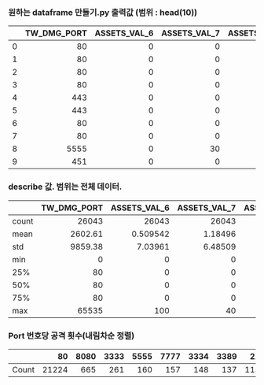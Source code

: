 ### 원하는 dataframe 만들기.py 출력값 (범위 : head(10))


|    |   TW_DMG_PORT |   ASSETS_VAL_6 |   ASSETS_VAL_7 |   ASSETS_VAL_8 |   ASSETS_VAL_9 |   ASSETS_VAL_10 |
|---:|--------------:|---------------:|---------------:|---------------:|---------------:|----------------:|
|  0 |            80 |              0 |              0 |              0 |              0 |              10 |
|  1 |            80 |              0 |              0 |              0 |              0 |               0 |
|  2 |            80 |              0 |              0 |              0 |              0 |              10 |
|  3 |            80 |              0 |              0 |              0 |              0 |              10 |
|  4 |           443 |              0 |              0 |              0 |              0 |               0 |
|  5 |           443 |              0 |              0 |              0 |              0 |               0 |
|  6 |            80 |              0 |              0 |              0 |              0 |               0 |
|  7 |            80 |              0 |              0 |              0 |              0 |               0 |
|  8 |          5555 |              0 |             30 |              0 |              0 |               0 |
|  9 |           451 |              0 |              0 |              0 |              0 |               0 |


### describe 값. 범위는 전체 데이터.


|       |   TW_DMG_PORT |   ASSETS_VAL_6 |   ASSETS_VAL_7 |   ASSETS_VAL_8 |   ASSETS_VAL_9 |   ASSETS_VAL_10 |
|:------|--------------:|---------------:|---------------:|---------------:|---------------:|----------------:|
| count |      26043    |   26043        |    26043       |   26043        |    26043       |     26043       |
| mean  |       2602.61 |       0.509542 |        1.18496 |       0.986445 |        8.69063 |         1.61848 |
| std   |       9859.38 |       7.03961  |        6.48509 |       7.46329  |       20.6123  |         5.05815 |
| min   |          0    |       0        |        0       |       0        |        0       |         0       |
| 25%   |         80    |       0        |        0       |       0        |        0       |         0       |
| 50%   |         80    |       0        |        0       |       0        |        0       |         0       |
| 75%   |         80    |       0        |        0       |       0        |        0       |         0       |
| max   |      65535    |     100        |       40       |      60        |       60       |        20       |

### Port 번호당 공격 횟수(내림차순 정렬)
|       |    80 |   8080 |   3333 |   5555 |   7777 |   3334 |   3389 |   21 |   443 |   455 |   457 |   1166 |   456 |   452 |   450 |   453 |   454 |   451 |   8081 |   8089 |   459 |   458 |   1098 |   20580 |   1188 |   45700 |   65535 |   37781 |   8888 |   50001 |   5120 |   45560 |   22 |   9999 |   7002 |   52869 |   10001 |   14444 |   53 |   5000 |   7001 |   8090 |   9998 |   40001 |   8082 |   6566 |   8000 |   8084 |   1604 |   669 |   8152 |   445 |   3372 |   88 |   3390 |   0 |   1605 |   1603 |   5121 |   8085 |   4005 |   9090 |   5657 |   8215 |   9900 |   8088 |   8162 |   83 |   9080 |   5122 |   50000 |   1230 |   2222 |   5552 |   13531 |   33890 |   8181 |   7070 |   9200 |   3380 |   4000 |   9833 |   8008 |   3301 |   8170 |   1111 |   2014 |   8237 |   3388 |   37215 |   3338 |   1024 |   54 |   1025 |   13389 |   49150 |   59214 |   1080 |   59574 |   8001 |   55555 |   3265 |   4001 |   59886 |   6789 |   5559 |   7700 |   1801 |   50493 |   1000 |   49600 |   52668 |   52940 |   50842 |   10000 |   55238 |   59098 |   8083 |   9000 |   8803 |   5192 |   6823 |   1500 |   51113 |   4400 |   3387 |   4010 |   9001 |   1931 |   60000 |   2000 |   5366 |   3399 |   3331 |   25001 |   30010 |   55474 |   5641 |   7793 |   26903 |   4357 |   40284 |   62513 |   1715 |   14582 |   51235 |   51195 |   1965 |   5226 |   62451 |   7778 |   36283 |   41499 |   65494 |   61858 |   63964 |   3400 |   54890 |   8145 |   54737 |   60496 |   56667 |   51758 |   44822 |   50649 |   53419 |   63778 |   34578 |   53838 |   36774 |   13548 |   63922 |   3077 |   52087 |   49250 |   63462 |   33178 |   60516 |   53055 |   52167 |   56796 |   51469 |   59642 |   1431 |   2452 |   3316 |   54071 |   60318 |   57605 |   51110 |   51018 |   62330 |   49460 |   59757 |   49219 |   6532 |   3617 |   57158 |   58374 |   3598 |   9774 |   12721 |   38607 |   51318 |   39923 |   3869 |   56214 |   62470 |   11835 |   65287 |   63879 |   52275 |   51595 |   61055 |   60473 |   36515 |   50107 |   10654 |   5745 |   50552 |   14452 |   55104 |   35340 |   50555 |   52072 |   53228 |   43349 |   56594 |   3526 |   51348 |   1234 |   55159 |   60645 |   58717 |   52230 |   35874 |   46360 |   65139 |   58932 |   57679 |   49994 |   54692 |   61900 |   53972 |   6970 |   47773 |   1915 |   3124 |   4300 |   63411 |   61712 |   49894 |   59034 |   58746 |   50294 |   60522 |   26596 |   56584 |   64993 |   58676 |   57912 |   20899 |   10002 |   39468 |   55155 |   54880 |   10906 |   25155 |   56490 |   1791 |   5398 |   64632 |   11339 |   5455 |   3401 |   3397 |   22222 |   7979 |   33899 |   33892 |   3354 |   49837 |   62884 |   60464 |   64542 |   38169 |   16684 |   48891 |   64670 |   30976 |   60673 |   63165 |   45202 |   63181 |   50378 |   45157 |   37969 |   58267 |   62353 |   37964 |   48649 |   56255 |   58270 |   57097 |   1189 |   49030 |   62635 |   3550 |   51270 |   30253 |   53906 |   51399 |   63221 |   55141 |   9355 |   37881 |   62453 |   1862 |   56511 |   51476 |   48043 |   57136 |   6818 |   50220 |   59671 |   2483 |   64380 |   51492 |   33688 |   59187 |   2536 |   64134 |   59198 |   53661 |   4162 |   4223 |   4234 |   4210 |   4235 |   55557 |   1899 |   64354 |   55060 |   58372 |   1030 |   3382 |   49452 |   8086 |   8092 |   8095 |   8093 |   3 |   54462 |   38534 |   34706 |   53254 |   21170 |   11449 |   56637 |   6561 |   55718 |   59380 |   3392 |   3377 |   52787 |   9003 |   52189 |   50597 |   13242 |   3720 |   1002 |   7000 |   51152 |   25435 |   53398 |   50695 |   2286 |   63620 |   55832 |   49741 |   65529 |   52572 |   1740 |   23 |   46268 |   8 |   40398 |   52618 |   58648 |   51961 |   38414 |   50666 |   12120 |   6667 |   5432 |   26157 |   57472 |   38721 |   2225 |   54863 |   59864 |   49880 |   34918 |   1026 |   3180 |   64938 |   62877 |   38909 |   12583 |   4739 |   42908 |   42698 |   3308 |   53962 |   48093 |   46420 |   26624 |   11611 |   43076 |   49430 |   56408 |   51091 |   13510 |   33998 |   49593 |   56790 |   5391 |   58617 |   36200 |   64562 |   6779 |   55890 |   8114 |   62060 |   5228 |   10968 |   61568 |   46398 |   62197 |   6683 |   59588 |   9149 |   53131 |   3383 |   13219 |   32277 |   25445 |   50252 |   52200 |   64627 |   50078 |   52527 |   10456 |   63014 |   34035 |   63895 |   56017 |   50617 |   5500 |   11102 |   55655 |   19738 |   56784 |   7643 |   62196 |   64689 |   2840 |   8824 |   23501 |   56263 |   41824 |   45311 |   48550 |   444 |   49521 |   37908 |   8858 |   42456 |   2492 |   2395 |   38896 |   27965 |   5997 |   59185 |   8064 |   58435 |   3030 |   58364 |   58223 |   63987 |   59486 |   50162 |   51551 |   1952 |   49984 |   55879 |   54647 |   53822 |   53766 |   35753 |   10164 |   7373 |   21911 |   61962 |   52594 |   81 |   1238 |   55536 |   33143 |   65000 |   8002 |   59084 |   51436 |   59848 |   33369 |   22860 |   7252 |   55985 |   17642 |   10424 |   52122 |   53077 |   59540 |   55551 |   49705 |   59302 |   2782 |   7773 |   54664 |   4100 |   53752 |   49167 |   1720 |   13019 |   10678 |   49929 |   8901 |   666 |   10008 |   33700 |   56005 |   53445 |   53406 |   60700 |   51912 |   43472 |   57814 |   7771 |   58158 |   53634 |   36480 |   15881 |   30829 |   55892 |   87 |   54160 |   7375 |   3775 |   19891 |   2695 |   19 |   26481 |   63446 |   65036 |   58636 |   33389 |   50522 |   53739 |   4810 |   13516 |   60748 |   64226 |   46038 |   60400 |   16021 |   58330 |   52916 |   64981 |   57883 |   53763 |   62385 |   35420 |   45342 |   34193 |   61573 |   41694 |   49594 |   59688 |   60800 |   13122 |   50399 |   33160 |   38877 |   22976 |   33772 |   9313 |   4500 |   50589 |   50968 |   60499 |   53222 |   57178 |   8889 |   60974 |   61198 |   14396 |   59133 |   54772 |   10128 |   4954 |   11423 |   11894 |   51023 |   49272 |   4639 |   15000 |   4725 |   14477 |   5933 |   55004 |   58630 |   33333 |   62324 |   51117 |   54978 |   8226 |   55960 |   57131 |   56123 |   58955 |   53496 |   6327 |   52944 |   64001 |   59572 |   50253 |   2436 |   38132 |   40388 |   59372 |   50209 |   61676 |   2318 |   58273 |   53176 |   39824 |   52611 |   60394 |   35402 |   59832 |   5142 |   64650 |   56309 |   57105 |   2841 |   7686 |   52145 |   4840 |   49799 |   37496 |   58077 |   58207 |   2929 |   55086 |   2507 |   54996 |   63913 |   59316 |   49111 |   52954 |   53535 |   51593 |   3310 |   51246 |   64352 |   5637 |   2835 |   51710 |   10365 |   58700 |   49347 |   53509 |   2130 |   14084 |   52943 |   56346 |   51888 |   52062 |   57283 |   55442 |   50212 |   14352 |   59473 |   5319 |   65286 |   10567 |   52629 |   2713 |   59205 |   64917 |   54563 |   11069 |   40386 |   49543 |   53785 |   53589 |   61942 |   52825 |   55798 |   54883 |   2825 |   60538 |   63622 |   10307 |   5339 |   49629 |   46377 |   58433 |   64307 |   8115 |   49376 |   54265 |   54138 |   50879 |   1729 |   50634 |   3206 |   50508 |   13373 |   59788 |   53859 |   50572 |   62618 |   54755 |   62689 |   42802 |   61757 |   13103 |   37527 |   65249 |   39292 |   50380 |   3709 |   2175 |   5165 |   8899 |   51578 |   4767 |   60151 |   45924 |   55184 |   18005 |   38033 |   55399 |   44102 |   64818 |   51600 |   35282 |   53261 |   64125 |   50887 |   6733 |   5724 |   52664 |   55233 |   52929 |   61546 |   51678 |   62389 |   10698 |   55385 |   58456 |   10669 |   59215 |   51846 |   51882 |   51714 |   8050 |   3366 |   4324 |   62428 |   6152 |   54884 |   49417 |   42424 |   57872 |   9377 |   61913 |   2250 |   52516 |   63117 |   52756 |   3162 |   2105 |   41399 |   49581 |   60131 |   50924 |   3915 |   3633 |   1454 |   56139 |   49327 |   1110 |   57270 |   53268 |   59236 |   60070 |   46346 |   50571 |   50016 |   50545 |   51326 |   56230 |   56681 |   51052 |   50622 |   4747 |   6666 |   53957 |   548 |   54271 |   59321 |   58649 |   53407 |   49858 |   56714 |   3000 |   12237 |   54030 |   8718 |   47818 |   62964 |   60233 |   50366 |   54776 |   51615 |   45326 |   64699 |   37515 |   64644 |   55300 |   51000 |   13640 |   51075 |   53270 |   50005 |   2597 |   50407 |   39868 |   51118 |   63454 |   64838 |   44442 |   60122 |   30739 |   56156 |   59070 |   60646 |   62216 |   51485 |   62633 |   58712 |   44611 |   4817 |   19903 |   50157 |   53378 |   26793 |   49879 |   46487 |   49153 |   53354 |   51778 |   58110 |   56133 |   51407 |   51664 |   43108 |   57179 |   56930 |   57047 |   55432 |   64641 |   8443 |   8020 |   53738 |   56608 |   59839 |   7715 |   36523 |   57378 |   55112 |   53689 |   38525 |   1343 |   49029 |   54730 |   64836 |   44508 |   22207 |   56204 |   22821 |   8400 |   14144 |   63355 |   64882 |   61442 |   49197 |   54227 |   58702 |   9098 |   62329 |   53185 |   35826 |   34458 |   65526 |   54476 |   21044 |   33850 |   52247 |   25596 |   56071 |   101 |   56153 |   1553 |   43170 |   60291 |   43215 |   3156 |   3394 |   60446 |   63463 |   10101 |   603 |   55671 |   49742 |   4531 |   61121 |   58238 |   1825 |   59138 |   36902 |   61020 |   56560 |   51955 |   52153 |   64335 |   52285 |   52111 |   51339 |   53243 |   49513 |   65129 |   51420 |   50785 |   50225 |   7759 |   62363 |   39752 |   49987 |   54498 |   64207 |   50774 |   52144 |   58650 |   65470 |   48486 |   12774 |   59836 |   2877 |   2146 |   50937 |   52511 |   63903 |   50323 |   52261 |   60440 |   43788 |   59128 |   89 |   7626 |   34229 |   50957 |   37302 |   53250 |   51968 |   49938 |   3340 |   1121 |   10012 |   33001 |   54572 |   49464 |   43968 |   49839 |   54451 |   47878 |   59825 |   55840 |   61474 |   61291 |   40503 |   63929 |   50832 |   9224 |   42805 |   1004 |   7 |   53768 |   12305 |   1733 |   51308 |   46180 |   39017 |   51922 |   33504 |   1278 |   35670 |   64545 |   56823 |   19853 |   56114 |   55894 |   33930 |   47684 |   49597 |   51658 |   60221 |   10064 |   36546 |   62427 |   59237 |   61768 |   51271 |   39709 |   37893 |   50034 |   23333 |   3646 |   22439 |   62058 |   60402 |   51966 |   51081 |   34893 |   9902 |   58728 |   64684 |   3298 |   9823 |   1856 |   10412 |   10941 |   38891 |   53446 |   58421 |   9901 |   54637 |   18636 |   12871 |   4370 |   6196 |   49739 |   47771 |   58518 |   59411 |   17825 |   51646 |   62132 |   11363 |
|:------|------:|-------:|-------:|-------:|-------:|-------:|-------:|-----:|------:|------:|------:|-------:|------:|------:|------:|------:|------:|------:|-------:|-------:|------:|------:|-------:|--------:|-------:|--------:|--------:|--------:|-------:|--------:|-------:|--------:|-----:|-------:|-------:|--------:|--------:|--------:|-----:|-------:|-------:|-------:|-------:|--------:|-------:|-------:|-------:|-------:|-------:|------:|-------:|------:|-------:|-----:|-------:|----:|-------:|-------:|-------:|-------:|-------:|-------:|-------:|-------:|-------:|-------:|-------:|-----:|-------:|-------:|--------:|-------:|-------:|-------:|--------:|--------:|-------:|-------:|-------:|-------:|-------:|-------:|-------:|-------:|-------:|-------:|-------:|-------:|-------:|--------:|-------:|-------:|-----:|-------:|--------:|--------:|--------:|-------:|--------:|-------:|--------:|-------:|-------:|--------:|-------:|-------:|-------:|-------:|--------:|-------:|--------:|--------:|--------:|--------:|--------:|--------:|--------:|-------:|-------:|-------:|-------:|-------:|-------:|--------:|-------:|-------:|-------:|-------:|-------:|--------:|-------:|-------:|-------:|-------:|--------:|--------:|--------:|-------:|-------:|--------:|-------:|--------:|--------:|-------:|--------:|--------:|--------:|-------:|-------:|--------:|-------:|--------:|--------:|--------:|--------:|--------:|-------:|--------:|-------:|--------:|--------:|--------:|--------:|--------:|--------:|--------:|--------:|--------:|--------:|--------:|--------:|--------:|-------:|--------:|--------:|--------:|--------:|--------:|--------:|--------:|--------:|--------:|--------:|-------:|-------:|-------:|--------:|--------:|--------:|--------:|--------:|--------:|--------:|--------:|--------:|-------:|-------:|--------:|--------:|-------:|-------:|--------:|--------:|--------:|--------:|-------:|--------:|--------:|--------:|--------:|--------:|--------:|--------:|--------:|--------:|--------:|--------:|--------:|-------:|--------:|--------:|--------:|--------:|--------:|--------:|--------:|--------:|--------:|-------:|--------:|-------:|--------:|--------:|--------:|--------:|--------:|--------:|--------:|--------:|--------:|--------:|--------:|--------:|--------:|-------:|--------:|-------:|-------:|-------:|--------:|--------:|--------:|--------:|--------:|--------:|--------:|--------:|--------:|--------:|--------:|--------:|--------:|--------:|--------:|--------:|--------:|--------:|--------:|--------:|-------:|-------:|--------:|--------:|-------:|-------:|-------:|--------:|-------:|--------:|--------:|-------:|--------:|--------:|--------:|--------:|--------:|--------:|--------:|--------:|--------:|--------:|--------:|--------:|--------:|--------:|--------:|--------:|--------:|--------:|--------:|--------:|--------:|--------:|--------:|-------:|--------:|--------:|-------:|--------:|--------:|--------:|--------:|--------:|--------:|-------:|--------:|--------:|-------:|--------:|--------:|--------:|--------:|-------:|--------:|--------:|-------:|--------:|--------:|--------:|--------:|-------:|--------:|--------:|--------:|-------:|-------:|-------:|-------:|-------:|--------:|-------:|--------:|--------:|--------:|-------:|-------:|--------:|-------:|-------:|-------:|-------:|----:|--------:|--------:|--------:|--------:|--------:|--------:|--------:|-------:|--------:|--------:|-------:|-------:|--------:|-------:|--------:|--------:|--------:|-------:|-------:|-------:|--------:|--------:|--------:|--------:|-------:|--------:|--------:|--------:|--------:|--------:|-------:|-----:|--------:|----:|--------:|--------:|--------:|--------:|--------:|--------:|--------:|-------:|-------:|--------:|--------:|--------:|-------:|--------:|--------:|--------:|--------:|-------:|-------:|--------:|--------:|--------:|--------:|-------:|--------:|--------:|-------:|--------:|--------:|--------:|--------:|--------:|--------:|--------:|--------:|--------:|--------:|--------:|--------:|--------:|-------:|--------:|--------:|--------:|-------:|--------:|-------:|--------:|-------:|--------:|--------:|--------:|--------:|-------:|--------:|-------:|--------:|-------:|--------:|--------:|--------:|--------:|--------:|--------:|--------:|--------:|--------:|--------:|--------:|--------:|--------:|--------:|-------:|--------:|--------:|--------:|--------:|-------:|--------:|--------:|-------:|-------:|--------:|--------:|--------:|--------:|--------:|------:|--------:|--------:|-------:|--------:|-------:|-------:|--------:|--------:|-------:|--------:|-------:|--------:|-------:|--------:|--------:|--------:|--------:|--------:|--------:|-------:|--------:|--------:|--------:|--------:|--------:|--------:|--------:|-------:|--------:|--------:|--------:|-----:|-------:|--------:|--------:|--------:|-------:|--------:|--------:|--------:|--------:|--------:|-------:|--------:|--------:|--------:|--------:|--------:|--------:|--------:|--------:|--------:|-------:|-------:|--------:|-------:|--------:|--------:|-------:|--------:|--------:|--------:|-------:|------:|--------:|--------:|--------:|--------:|--------:|--------:|--------:|--------:|--------:|-------:|--------:|--------:|--------:|--------:|--------:|--------:|-----:|--------:|-------:|-------:|--------:|-------:|-----:|--------:|--------:|--------:|--------:|--------:|--------:|--------:|-------:|--------:|--------:|--------:|--------:|--------:|--------:|--------:|--------:|--------:|--------:|--------:|--------:|--------:|--------:|--------:|--------:|--------:|--------:|--------:|--------:|--------:|--------:|--------:|--------:|--------:|--------:|-------:|-------:|--------:|--------:|--------:|--------:|--------:|-------:|--------:|--------:|--------:|--------:|--------:|--------:|-------:|--------:|--------:|--------:|--------:|-------:|--------:|-------:|--------:|-------:|--------:|--------:|--------:|--------:|--------:|--------:|-------:|--------:|--------:|--------:|--------:|--------:|-------:|--------:|--------:|--------:|--------:|-------:|--------:|--------:|--------:|--------:|--------:|-------:|--------:|--------:|--------:|--------:|--------:|--------:|--------:|-------:|--------:|--------:|--------:|-------:|-------:|--------:|-------:|--------:|--------:|--------:|--------:|-------:|--------:|-------:|--------:|--------:|--------:|--------:|--------:|--------:|--------:|-------:|--------:|--------:|-------:|-------:|--------:|--------:|--------:|--------:|--------:|-------:|--------:|--------:|--------:|--------:|--------:|--------:|--------:|--------:|--------:|--------:|-------:|--------:|--------:|--------:|-------:|--------:|--------:|--------:|--------:|--------:|--------:|--------:|--------:|--------:|--------:|--------:|--------:|-------:|--------:|--------:|--------:|-------:|--------:|--------:|--------:|--------:|-------:|--------:|--------:|--------:|--------:|-------:|--------:|-------:|--------:|--------:|--------:|--------:|--------:|--------:|--------:|--------:|--------:|--------:|--------:|--------:|--------:|--------:|--------:|-------:|-------:|-------:|-------:|--------:|-------:|--------:|--------:|--------:|--------:|--------:|--------:|--------:|--------:|--------:|--------:|--------:|--------:|--------:|-------:|-------:|--------:|--------:|--------:|--------:|--------:|--------:|--------:|--------:|--------:|--------:|--------:|--------:|--------:|--------:|-------:|-------:|-------:|--------:|-------:|--------:|--------:|--------:|--------:|-------:|--------:|-------:|--------:|--------:|--------:|-------:|-------:|--------:|--------:|--------:|--------:|-------:|-------:|-------:|--------:|--------:|-------:|--------:|--------:|--------:|--------:|--------:|--------:|--------:|--------:|--------:|--------:|--------:|--------:|--------:|-------:|-------:|--------:|------:|--------:|--------:|--------:|--------:|--------:|--------:|-------:|--------:|--------:|-------:|--------:|--------:|--------:|--------:|--------:|--------:|--------:|--------:|--------:|--------:|--------:|--------:|--------:|--------:|--------:|--------:|-------:|--------:|--------:|--------:|--------:|--------:|--------:|--------:|--------:|--------:|--------:|--------:|--------:|--------:|--------:|--------:|--------:|-------:|--------:|--------:|--------:|--------:|--------:|--------:|--------:|--------:|--------:|--------:|--------:|--------:|--------:|--------:|--------:|--------:|--------:|--------:|--------:|-------:|-------:|--------:|--------:|--------:|-------:|--------:|--------:|--------:|--------:|--------:|-------:|--------:|--------:|--------:|--------:|--------:|--------:|--------:|-------:|--------:|--------:|--------:|--------:|--------:|--------:|--------:|-------:|--------:|--------:|--------:|--------:|--------:|--------:|--------:|--------:|--------:|--------:|--------:|------:|--------:|-------:|--------:|--------:|--------:|-------:|-------:|--------:|--------:|--------:|------:|--------:|--------:|-------:|--------:|--------:|-------:|--------:|--------:|--------:|--------:|--------:|--------:|--------:|--------:|--------:|--------:|--------:|--------:|--------:|--------:|--------:|--------:|-------:|--------:|--------:|--------:|--------:|--------:|--------:|--------:|--------:|--------:|--------:|--------:|--------:|-------:|-------:|--------:|--------:|--------:|--------:|--------:|--------:|--------:|--------:|-----:|-------:|--------:|--------:|--------:|--------:|--------:|--------:|-------:|-------:|--------:|--------:|--------:|--------:|--------:|--------:|--------:|--------:|--------:|--------:|--------:|--------:|--------:|--------:|--------:|-------:|--------:|-------:|----:|--------:|--------:|-------:|--------:|--------:|--------:|--------:|--------:|-------:|--------:|--------:|--------:|--------:|--------:|--------:|--------:|--------:|--------:|--------:|--------:|--------:|--------:|--------:|--------:|--------:|--------:|--------:|--------:|--------:|--------:|-------:|--------:|--------:|--------:|--------:|--------:|--------:|-------:|--------:|--------:|-------:|-------:|-------:|--------:|--------:|--------:|--------:|--------:|-------:|--------:|--------:|--------:|-------:|-------:|--------:|--------:|--------:|--------:|--------:|--------:|--------:|--------:|
| Count | 21224 |    665 |    261 |    160 |    157 |    148 |    137 |  115 |   105 |    92 |    90 |     89 |    88 |    85 |    84 |    83 |    82 |    80 |     79 |     77 |    77 |    73 |     73 |      60 |     51 |      47 |      44 |      37 |     35 |      34 |     25 |      24 |   23 |     23 |     21 |      21 |      21 |      19 |   19 |     17 |     17 |     15 |     15 |      15 |     12 |     12 |     11 |     11 |     10 |    10 |     10 |     9 |      9 |    9 |      9 |   9 |      9 |      9 |      8 |      8 |      8 |      7 |      7 |      7 |      6 |      6 |      6 |    6 |      6 |      6 |       5 |      5 |      5 |      5 |       5 |       5 |      4 |      4 |      4 |      4 |      4 |      4 |      4 |      4 |      4 |      4 |      4 |      4 |      3 |       3 |      3 |      3 |    3 |      3 |       3 |       3 |       2 |      2 |       2 |      2 |       2 |      2 |      2 |       2 |      2 |      2 |      2 |      2 |       2 |      2 |       2 |       2 |       2 |       2 |       2 |       2 |       2 |      2 |      2 |      2 |      2 |      2 |      2 |       2 |      2 |      2 |      2 |      2 |      2 |       2 |      2 |      2 |      2 |      2 |       2 |       1 |       1 |      1 |      1 |       1 |      1 |       1 |       1 |      1 |       1 |       1 |       1 |      1 |      1 |       1 |      1 |       1 |       1 |       1 |       1 |       1 |      1 |       1 |      1 |       1 |       1 |       1 |       1 |       1 |       1 |       1 |       1 |       1 |       1 |       1 |       1 |       1 |      1 |       1 |       1 |       1 |       1 |       1 |       1 |       1 |       1 |       1 |       1 |      1 |      1 |      1 |       1 |       1 |       1 |       1 |       1 |       1 |       1 |       1 |       1 |      1 |      1 |       1 |       1 |      1 |      1 |       1 |       1 |       1 |       1 |      1 |       1 |       1 |       1 |       1 |       1 |       1 |       1 |       1 |       1 |       1 |       1 |       1 |      1 |       1 |       1 |       1 |       1 |       1 |       1 |       1 |       1 |       1 |      1 |       1 |      1 |       1 |       1 |       1 |       1 |       1 |       1 |       1 |       1 |       1 |       1 |       1 |       1 |       1 |      1 |       1 |      1 |      1 |      1 |       1 |       1 |       1 |       1 |       1 |       1 |       1 |       1 |       1 |       1 |       1 |       1 |       1 |       1 |       1 |       1 |       1 |       1 |       1 |       1 |      1 |      1 |       1 |       1 |      1 |      1 |      1 |       1 |      1 |       1 |       1 |      1 |       1 |       1 |       1 |       1 |       1 |       1 |       1 |       1 |       1 |       1 |       1 |       1 |       1 |       1 |       1 |       1 |       1 |       1 |       1 |       1 |       1 |       1 |       1 |      1 |       1 |       1 |      1 |       1 |       1 |       1 |       1 |       1 |       1 |      1 |       1 |       1 |      1 |       1 |       1 |       1 |       1 |      1 |       1 |       1 |      1 |       1 |       1 |       1 |       1 |      1 |       1 |       1 |       1 |      1 |      1 |      1 |      1 |      1 |       1 |      1 |       1 |       1 |       1 |      1 |      1 |       1 |      1 |      1 |      1 |      1 |   1 |       1 |       1 |       1 |       1 |       1 |       1 |       1 |      1 |       1 |       1 |      1 |      1 |       1 |      1 |       1 |       1 |       1 |      1 |      1 |      1 |       1 |       1 |       1 |       1 |      1 |       1 |       1 |       1 |       1 |       1 |      1 |    1 |       1 |   1 |       1 |       1 |       1 |       1 |       1 |       1 |       1 |      1 |      1 |       1 |       1 |       1 |      1 |       1 |       1 |       1 |       1 |      1 |      1 |       1 |       1 |       1 |       1 |      1 |       1 |       1 |      1 |       1 |       1 |       1 |       1 |       1 |       1 |       1 |       1 |       1 |       1 |       1 |       1 |       1 |      1 |       1 |       1 |       1 |      1 |       1 |      1 |       1 |      1 |       1 |       1 |       1 |       1 |      1 |       1 |      1 |       1 |      1 |       1 |       1 |       1 |       1 |       1 |       1 |       1 |       1 |       1 |       1 |       1 |       1 |       1 |       1 |      1 |       1 |       1 |       1 |       1 |      1 |       1 |       1 |      1 |      1 |       1 |       1 |       1 |       1 |       1 |     1 |       1 |       1 |      1 |       1 |      1 |      1 |       1 |       1 |      1 |       1 |      1 |       1 |      1 |       1 |       1 |       1 |       1 |       1 |       1 |      1 |       1 |       1 |       1 |       1 |       1 |       1 |       1 |      1 |       1 |       1 |       1 |    1 |      1 |       1 |       1 |       1 |      1 |       1 |       1 |       1 |       1 |       1 |      1 |       1 |       1 |       1 |       1 |       1 |       1 |       1 |       1 |       1 |      1 |      1 |       1 |      1 |       1 |       1 |      1 |       1 |       1 |       1 |      1 |     1 |       1 |       1 |       1 |       1 |       1 |       1 |       1 |       1 |       1 |      1 |       1 |       1 |       1 |       1 |       1 |       1 |    1 |       1 |      1 |      1 |       1 |      1 |    1 |       1 |       1 |       1 |       1 |       1 |       1 |       1 |      1 |       1 |       1 |       1 |       1 |       1 |       1 |       1 |       1 |       1 |       1 |       1 |       1 |       1 |       1 |       1 |       1 |       1 |       1 |       1 |       1 |       1 |       1 |       1 |       1 |       1 |       1 |      1 |      1 |       1 |       1 |       1 |       1 |       1 |      1 |       1 |       1 |       1 |       1 |       1 |       1 |      1 |       1 |       1 |       1 |       1 |      1 |       1 |      1 |       1 |      1 |       1 |       1 |       1 |       1 |       1 |       1 |      1 |       1 |       1 |       1 |       1 |       1 |      1 |       1 |       1 |       1 |       1 |      1 |       1 |       1 |       1 |       1 |       1 |      1 |       1 |       1 |       1 |       1 |       1 |       1 |       1 |      1 |       1 |       1 |       1 |      1 |      1 |       1 |      1 |       1 |       1 |       1 |       1 |      1 |       1 |      1 |       1 |       1 |       1 |       1 |       1 |       1 |       1 |      1 |       1 |       1 |      1 |      1 |       1 |       1 |       1 |       1 |       1 |      1 |       1 |       1 |       1 |       1 |       1 |       1 |       1 |       1 |       1 |       1 |      1 |       1 |       1 |       1 |      1 |       1 |       1 |       1 |       1 |       1 |       1 |       1 |       1 |       1 |       1 |       1 |       1 |      1 |       1 |       1 |       1 |      1 |       1 |       1 |       1 |       1 |      1 |       1 |       1 |       1 |       1 |      1 |       1 |      1 |       1 |       1 |       1 |       1 |       1 |       1 |       1 |       1 |       1 |       1 |       1 |       1 |       1 |       1 |       1 |      1 |      1 |      1 |      1 |       1 |      1 |       1 |       1 |       1 |       1 |       1 |       1 |       1 |       1 |       1 |       1 |       1 |       1 |       1 |      1 |      1 |       1 |       1 |       1 |       1 |       1 |       1 |       1 |       1 |       1 |       1 |       1 |       1 |       1 |       1 |      1 |      1 |      1 |       1 |      1 |       1 |       1 |       1 |       1 |      1 |       1 |      1 |       1 |       1 |       1 |      1 |      1 |       1 |       1 |       1 |       1 |      1 |      1 |      1 |       1 |       1 |      1 |       1 |       1 |       1 |       1 |       1 |       1 |       1 |       1 |       1 |       1 |       1 |       1 |       1 |      1 |      1 |       1 |     1 |       1 |       1 |       1 |       1 |       1 |       1 |      1 |       1 |       1 |      1 |       1 |       1 |       1 |       1 |       1 |       1 |       1 |       1 |       1 |       1 |       1 |       1 |       1 |       1 |       1 |       1 |      1 |       1 |       1 |       1 |       1 |       1 |       1 |       1 |       1 |       1 |       1 |       1 |       1 |       1 |       1 |       1 |       1 |      1 |       1 |       1 |       1 |       1 |       1 |       1 |       1 |       1 |       1 |       1 |       1 |       1 |       1 |       1 |       1 |       1 |       1 |       1 |       1 |      1 |      1 |       1 |       1 |       1 |      1 |       1 |       1 |       1 |       1 |       1 |      1 |       1 |       1 |       1 |       1 |       1 |       1 |       1 |      1 |       1 |       1 |       1 |       1 |       1 |       1 |       1 |      1 |       1 |       1 |       1 |       1 |       1 |       1 |       1 |       1 |       1 |       1 |       1 |     1 |       1 |      1 |       1 |       1 |       1 |      1 |      1 |       1 |       1 |       1 |     1 |       1 |       1 |      1 |       1 |       1 |      1 |       1 |       1 |       1 |       1 |       1 |       1 |       1 |       1 |       1 |       1 |       1 |       1 |       1 |       1 |       1 |       1 |      1 |       1 |       1 |       1 |       1 |       1 |       1 |       1 |       1 |       1 |       1 |       1 |       1 |      1 |      1 |       1 |       1 |       1 |       1 |       1 |       1 |       1 |       1 |    1 |      1 |       1 |       1 |       1 |       1 |       1 |       1 |      1 |      1 |       1 |       1 |       1 |       1 |       1 |       1 |       1 |       1 |       1 |       1 |       1 |       1 |       1 |       1 |       1 |      1 |       1 |      1 |   1 |       1 |       1 |      1 |       1 |       1 |       1 |       1 |       1 |      1 |       1 |       1 |       1 |       1 |       1 |       1 |       1 |       1 |       1 |       1 |       1 |       1 |       1 |       1 |       1 |       1 |       1 |       1 |       1 |       1 |       1 |      1 |       1 |       1 |       1 |       1 |       1 |       1 |      1 |       1 |       1 |      1 |      1 |      1 |       1 |       1 |       1 |       1 |       1 |      1 |       1 |       1 |       1 |      1 |      1 |       1 |       1 |       1 |       1 |       1 |       1 |       1 |       1 |
